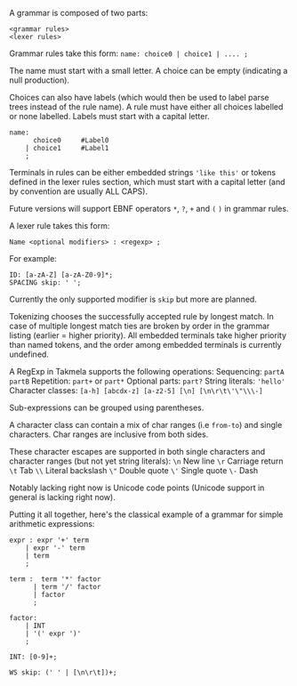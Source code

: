 A grammar is composed of two parts:

```
<grammar rules>
<lexer rules>
```

Grammar rules take this form:
`name: choice0 | choice1 | .... ;`

The name must start with a small letter. A choice can be empty (indicating a null production).

Choices can also have labels (which would then be used to label parse trees instead of the rule name). A rule must have either all choices labelled or none labelled. Labels must start with a capital letter.

```
name:
      choice0     #Label0
    | choice1     #Label1
    ;
```
    
Terminals in rules can be either embedded strings `'like this'` or tokens defined in the lexer rules section, which must start with a capital letter (and by convention are usually ALL CAPS).

Future versions will support EBNF operators `*`, `?`, `+` and `(` `)` in grammar rules.

A lexer rule takes this form:

`Name <optional modifiers> : <regexp> ;`

For example:

```
ID: [a-zA-Z] [a-zA-Z0-9]*;
SPACING skip: ' ';
```

Currently the only supported modifier is `skip` but more are planned.

Tokenizing chooses the successfully accepted rule by longest match. In case of multiple longest match ties are broken by order in the grammar listing (earlier = higher priority). All embedded terminals take higher priority than named tokens, and the order among embedded terminals is currently undefined.

A RegExp in Takmela supports the following operations:
Sequencing: `partA partB`
Repetition: `part+` or `part*`
Optional parts: `part?`
String literals: `'hello'`
Character classes: `[a-h] [abcdx-z] [a-z2-5] [\n] [\n\r\t\'\"\\\-]`

Sub-expressions can be grouped using parentheses.

A character class can contain a mix of char ranges (i.e `from-to`) and single characters. Char ranges are inclusive from both sides.

These character escapes are supported in both single characters and character ranges (but not yet string literals):
`\n`        New line
`\r`        Carriage return
`\t`        Tab
`\\`        Literal backslash
`\"`        Double quote
`\'`        Single quote
`\-`        Dash

Notably lacking right now is Unicode code points (Unicode support in general is lacking right now).

Putting it all together, here's the classical example of a grammar for simple arithmetic expressions:

```
expr : expr '+' term 
    | expr '-' term 
    | term 
    ;
    
term :  term '*' factor
      | term '/' factor
      | factor
      ;

factor:
    | INT
    | '(' expr ')'
    ;

INT: [0-9]+;

WS skip: (' ' | [\n\r\t])+;
```
